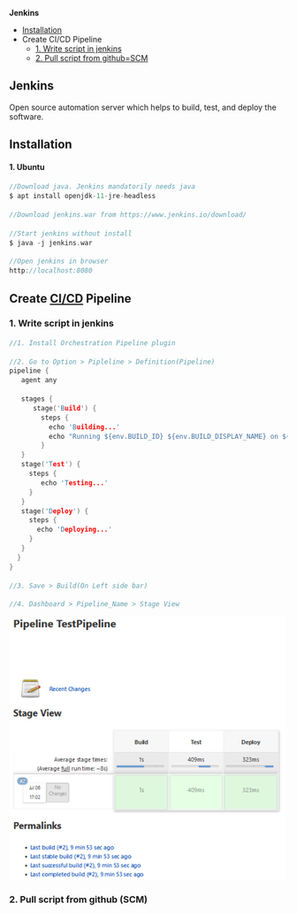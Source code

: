 **Jenkins**
- [Installation](#i)
- Create CI/CD Pipeline
   - [1. Write script in jenkins](#c1)
   - [2. Pull script from github=SCM](#c2)

## Jenkins
Open source automation server which helps to build, test, and deploy the software.

## Installation
#### 1. Ubuntu
```c
//Download java. Jenkins mandatorily needs java
$ apt install openjdk-11-jre-headless

//Download jenkins.war from https://www.jenkins.io/download/

//Start jenkins without install
$ java -j jenkins.war

//Open jenkins in browser
http://localhost:8080
```

## Create [CI/CD](/System-Design/Concepts/CI-CD/) Pipeline
<a name=c1></a>
### 1. Write script in jenkins
```c
//1. Install Orchestration Pipeline plugin

//2. Go to Option > Pipleline > Definition(Pipeline) 
pipeline {
   agent any

   stages {
      stage('Build') {
        steps {
          echo 'Building...'
          echo "Running ${env.BUILD_ID} ${env.BUILD_DISPLAY_NAME} on ${env.NODE_NAME} and JOB ${env.JOB_NAME}"
        }
   }
   stage('Test') {
     steps {
        echo 'Testing...'
     }
   }
   stage('Deploy') {
     steps {
       echo 'Deploying...'
     }
   }
  }
}

//3. Save > Build(On Left side bar)

//4. Dashboard > Pipeline_Name > Stage View
```
<img src=build_test_deploy.PNG width=500 />

### 2. Pull script from github (SCM)
